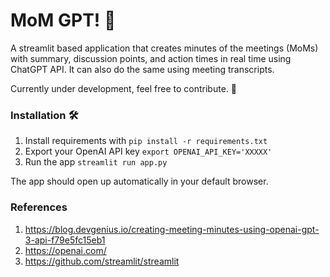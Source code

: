 # MoM GPT! 🤗

A streamlit based application that creates minutes of the meetings (MoMs) with summary, discussion points, and action times in real time using ChatGPT API. It can also do the same using meeting transcripts.

Currently under development, feel free to contribute. 🤝

### Installation 🛠️

1. Install requirements with `pip install -r requirements.txt`
2. Export your OpenAI API key `export OPENAI_API_KEY='XXXXX'`
3. Run the app `streamlit run app.py`

The app should open up automatically in your default browser.

### References

1. https://blog.devgenius.io/creating-meeting-minutes-using-openai-gpt-3-api-f79e5fc15eb1
2. https://openai.com/
3. https://github.com/streamlit/streamlit
